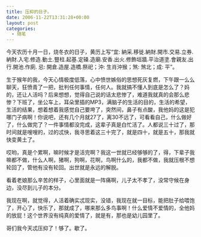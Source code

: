 ```yaml
---
title: 压抑的日子。
date: 2006-11-22T13:31:28+00:00
layout: post
categories:
  - 随笔
---
```


今天农历十月一日，烧冬衣的日子，黄历上写“宜: 納采.移徙.納財.開市.交易.立券.納財.入宅.修造.動土.豎柱.起基.定磉.造廟.安香.出火.修飾垣牆.平治道塗.會親友.出行.開池.作廁. 忌: 開倉.造屋.造橋.祭祀；沖: 生肖沖猴；煞: 煞北；成: 平”。

生于猴年的我，今天心情极度低落，心中愤世嫉俗的思想死灰复燃，下午跟一么么聊天，狂愤青了一把，批判任何事情，任何人。我就搞不懂人到底是怎么了？妈的，还让人活吗？后来想想，觉得自己说的话太悲惨了，难道我就真的会那么悲惨？下班了，坐公车上，耳朵里插的MP3，满脑子的生活的目的，生活的希望，生活的结果，想着想着我感觉自己要垮了，突然间，鼻子有点酸，我他妈的这是犯哪门子病啊！你说吧，还有几个月就27了，离30不远了，可看看自己，什么做好了，什么做完了？一件事情都没完成，这辈子真是白忙活了。人都说三十过了，那时间就是嗖嗖的，过的忒快，我寻思着这三十完了，就是四十，就是五十，那我就快变黄土了。

哎哟，真是个累啊，嘛时候才是活完啊？我这一世就已经够够的了，得，下辈子我嘛都不做，什么人啊，猪啊，狗啊，花啊，鸟啊什么的，我都不做，我就压根不想轮回了，管他有没有轮回。出世就是永远的解脱。

看着老娘那么辛苦的样子，心里面就是一阵痛啊，儿子太不孝了，没常守候在身边，没尽到儿子的本分。

我现在啊，就觉得，人活着确实忒现实，没错，我现在就一目标，能把肚子给喂饱了，开心了，快乐了，那就成了，哪来那么多鸟事啊！什么爱情不爱情的，全他妈的放屁！这个世界没有纯真的爱情了，就是有，那也是幼儿园里了。

哥们我今天忒压抑了！够了。歇了。